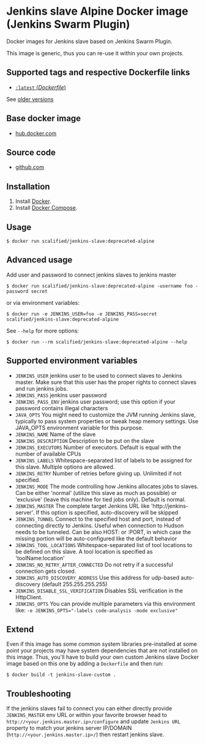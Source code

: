 # Jenkins slave Alpine Docker image (Jenkins Swarm Plugin)

Docker images for Jenkins slave based on Jenkins Swarm Plugin.

This image is generic, thus you can re-use it within your own projects.


## Supported tags and respective Dockerfile links

- [`:latest`  (*Dockerfile*)](https://github.com/Scalified/jenkins-slave/blob/master/Dockerfile)

See [older versions](https://github.com/Scalified/jenkins-slave/releases)

## Base docker image

- [hub.docker.com](https://hub.docker.com/r/jenkinsci/slave)

## Source code

- [github.com](https://github.com/Scalified/jenkins-slave)

## Installation

1. Install [Docker](https://www.docker.com/).
2. Install [Docker Compose](https://docs.docker.com/compose/).

## Usage

    $ docker run scalified/jenkins-slave:deprecated-alpine


## Advanced usage

Add user and password to connect jenkins slaves to jenkins master

    $ docker run scalified/jenkins-slave:deprecated-alpine -username foo -password secret

or via environment variables:

    $ docker run -e JENKINS_USER=foo -e JENKINS_PASS=secret scalified/jenkins-slave:deprecated-alpine

See `--help` for more options:

    $ docker run --rm scalified/jenkins-slave:deprecated-alpine --help

## Supported environment variables

* `JENKINS_USER` jenkins user to be used to connect slaves to Jenkins master. Make sure that this user has the proper rights to connect slaves and run jenkins jobs.
* `JENKINS_PASS` jenkins user password
* `JENKINS_PASS_ENV` jenkins user password; use this option if your password contains illegal characters
* `JAVA_OPTS` You might need to customize the JVM running Jenkins slave, typically to pass system properties or tweak heap memory settings. Use JAVA_OPTS environment variable for this purpose.
* `JENKINS_NAME` Name of the slave
* `JENKINS_DESCRIPTION` Description to be put on the slave
* `JENKINS_EXECUTORS` Number of executors. Default is equal with the number of available CPUs
* `JENKINS_LABELS` Whitespace-separated list of labels to be assigned for this slave. Multiple options are allowed.
* `JENKINS_RETRY` Number of retries before giving up. Unlimited if not specified.
* `JENKINS_MODE` The mode controlling how Jenkins allocates jobs to slaves. Can be either 'normal' (utilize this slave as much as possible) or 'exclusive' (leave this machine for tied jobs only). Default is normal.
* `JENKINS_MASTER` The complete target Jenkins URL like 'http://jenkins-server'. If this option is specified, auto-discovery will be skipped
* `JENKINS_TUNNEL` Connect to the specified host and port, instead of connecting directly to Jenkins. Useful when connection to Hudson needs to be tunneled. Can be also HOST: or :PORT, in which case the missing portion will be auto-configured like the default behavior
* `JENKINS_TOOL_LOCATIONS` Whitespace-separated list of tool locations to be defined on this slave. A tool location is specified as 'toolName:location'
* `JENKINS_NO_RETRY_AFTER_CONNECTED` Do not retry if a successful connection gets closed.
* `JENKINS_AUTO_DISCOVERY_ADDRESS` Use this address for udp-based auto-discovery (default 255.255.255.255)
* `JENKINS_DISABLE_SSL_VERIFICATION` Disables SSL verification in the HttpClient.
* `JENKINS_OPTS` You can provide multiple parameters via this environment like: `-e JENKINS_OPTS="-labels code-analysis -mode exclusive"`

## Extend

Even if this image has some common system libraries pre-installed at some point
your projects may have system dependencies that are not installed on this image.
Thus, you'll have to build your own custom Jenkins slave Docker image
based on this one by adding a `Dockerfile` and then run:

    $ docker build -t jenkins-slave-custom .

## Troubleshooting

If the jenkins slaves fail to connect you can either directly provide
`JENKINS_MASTER` env URL or within your favorite
browser head to `http://<your.jenkins.master.ip>/configure` and update
`Jenkins URL` property to match your jenkins server IP/DOMAIN (`http://<your.jenkins.master.ip>/`)
then restart jenkins slave.
